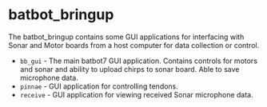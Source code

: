 # batbot_bringup

The batbot_bringup contains some GUI applications for interfacing with Sonar and Motor boards from a host computer for data collection or control.

- `bb_gui` - The main batbot7 GUI application. Contains controls for motors and sonar and ability to upload chirps to sonar board. Able to save microphone data.
- `pinnae` - GUI application for controlling tendons.
- `receive` - GUI application for viewing received Sonar microphone data.
